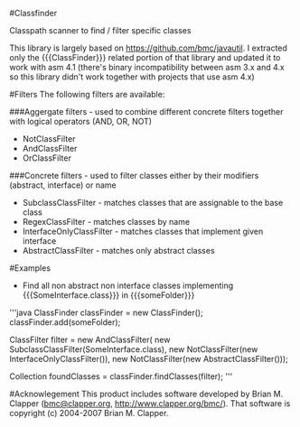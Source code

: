 #Classfinder

Classpath scanner to find / filter specific classes

This library is largely based on https://github.com/bmc/javautil.
I extracted only the {{{ClassFinder}}} related portion of that library and updated
it to work with asm 4.1 (there's binary incompatibility between asm 3.x and 4.x
so this library didn't work together with projects that use asm 4.x)

#Filters
The following filters are available:

###Aggergate filters - used to combine different concrete filters together with logical operators (AND, OR, NOT)
* NotClassFilter
* AndClassFilter
* OrClassFilter

###Concrete filters - used to filter classes either by their modifiers (abstract, interface) or name
* SubclassClassFilter - matches classes that are assignable to the base class
* RegexClassFilter - matches classes by name
* InterfaceOnlyClassFilter - matches classes that implement given interface
* AbstractClassFilter - matches only abstract classes

#Examples
* Find all non abstract non interface classes implementing {{{SomeInterface.class}}} in {{{someFolder}}}

'''java
ClassFinder classFinder = new ClassFinder();
classFinder.add(someFolder);

ClassFilter filter = new AndClassFilter(
    new SubclassClassFilter(SomeInterface.class),
    new NotClassFilter(new InterfaceOnlyClassFilter()),
    new NotClassFilter(new AbstractClassFilter()));

Collection<ClassInfo> foundClasses = classFinder.findClasses(filter);
'''

#Acknowlegement
This product includes software developed by Brian M. Clapper
(bmc@clapper.org, http://www.clapper.org/bmc/). That software is
copyright (c) 2004-2007 Brian M. Clapper.

